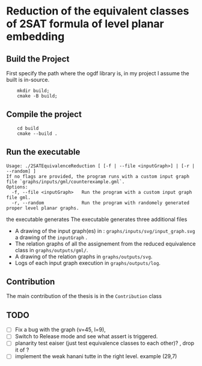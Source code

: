 # Reduction of the equivalent classes of 2SAT formula of level planar embedding
## Build the Project

First specify the path where the ogdf library is, in my project I assume the built is in-source.

```
    mkdir build; 
    cmake -B build; 
```
## Compile the project 
```
    cd build 
    cmake --build .
```
## Run the executable 
```
Usage: ./2SATEquivalenceReduction [ [-f | --file <inputGraph>] | [-r | --random] ]
If no flags are provided, the program runs with a custom input graph file `graphs/inputs/gml/counterexample.gml`.
Options:
  -f, --file <inputGraph>   Run the program with a custom input graph file gml.
  -r, --random              Run the program with randomely generated proper level planar graphs.
```
the executable generates 
The executable generates three additional files 

- A drawing of the input graph(es) in : `graphs/inputs/svg/input_graph.svg` a drawing of the `inputGraph` .
- The relation graphs of all the assignement from the reduced equivalence class in `graphs/outputs/gml/`.
- A drawing of the relation graphs in `graphs/outputs/svg`.
- Logs of each input graph execution in `graphs/outputs/log`. 

## Contribution 
The main contribution of the thesis is in the `Contribution` class 


## TODO
- [ ] Fix a bug with the graph (v=45, l=9),  
- [ ] Switch to Release mode and see what assert is triggered.
- [ ] planarity test eaiser (just test equivalence classes to each other)? , drop it of ? 
- [ ] implement the weak hanani tutte in the right level. example (29,7)
